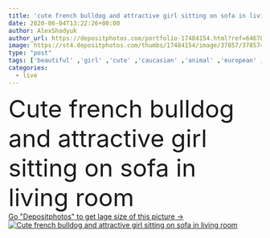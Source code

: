 ```yaml
---
title: 'cute french bulldog and attractive girl sitting on sofa in living room '
date: 2020-06-04T13:22:26+00:00
author: AlexShadyuk
author_url: https://depositphotos.com/portfolio-17484154.html?ref=64678756
image: https://st4.depositphotos.com/thumbs/17484154/image/37857/378574722/api_thumb_450.jpg?forcejpeg=true
type: "post"
tags: ['beautiful' ,'girl' ,'cute' ,'caucasian' ,'animal' ,'european' ,'black' ,'sit' ,'pet' ,'dog' ,'adorable' ,'pedigree' ,'pedigreed' ,'purebred' ,'home' ,'woman' ,'indoors' ,'attractive' ,'Jeans' ,'denim' ,'loft' ,'sofa' ,'pillows' ,'fauna' ,'copy space' ,'one person' ,'brick wall' ,'young adult' ,'Living Room' ,'french bulldog' ,'White T shirt' ]
categories: 
  - live
---
```

<div aling="center">
            <font size="60"> Cute french bulldog and attractive girl sitting on sofa in living room</font>   
</div>
<div>
    <a href='https://st4.depositphotos.com/thumbs/17484154/image/37857/378574722/api_thumb_450.jpg?forcejpeg=true?ref=64678756' target=_blank > Go "Depositphotos" to get lage size of this picture ->
        <img href='https://st4.depositphotos.com/thumbs/17484154/image/37857/378574722/api_thumb_450.jpg?forcejpeg=true?ref=64678756' src='https://st4.depositphotos.com/17484154/37857/i/950/depositphotos_378574722-stock-photo-cute-french-bulldog-attractive-girl.jpg?forcejpeg=true' alt='Cute french bulldog and attractive girl sitting on sofa in living room' >
    </a>
</div>
